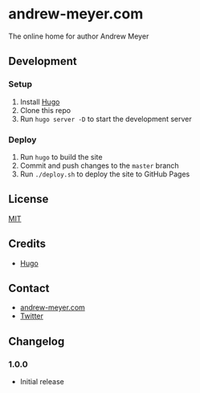 # andrew-meyer.com
The online home for author Andrew Meyer

## Development
### Setup
1. Install [Hugo](https://gohugo.io/getting-started/installing/)
2. Clone this repo
3. Run `hugo server -D` to start the development server

### Deploy
1. Run `hugo` to build the site
2. Commit and push changes to the `master` branch
3. Run `./deploy.sh` to deploy the site to GitHub Pages

## License
[MIT](LICENSE)

## Credits
- [Hugo](https://gohugo.io/)

## Contact
- [andrew-meyer.com](https://andrew-meyer.com)
- [Twitter](https://twitter.com/andrewmeyer)

## Changelog
### 1.0.0
- Initial release